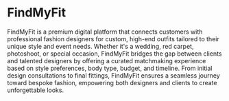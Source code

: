 # FindMyFit

FindMyFit is a premium digital platform that connects customers with professional fashion designers for custom, high-end outfits tailored to their unique style and event needs. Whether it's a wedding, red carpet, photoshoot, or special occasion, FindMyFit bridges the gap between clients and talented designers by offering a curated matchmaking experience based on style preferences, body type, budget, and timeline. From initial design consultations to final fittings, FindMyFit ensures a seamless journey toward bespoke fashion, empowering both designers and clients to create unforgettable looks.
